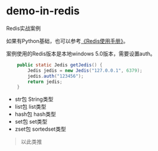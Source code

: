 # demo-in-redis
Redis实战案例

如果有Python基础，也可以参考[《Redis使用手册》](https://weread.qq.com/web/bookDetail/75732070719551157574079)。

案例使用的Redis版本是本地windows 5.0版本，需要设置auth。
```java
    public static Jedis getJedis() {
        Jedis jedis = new Jedis("127.0.0.1", 6379);
        jedis.auth("123456");
        return jedis;
    }
```

* str包  String类型
* list包 list类型
* hash包  hash类型
* set包 set类型
* zset包 sortedset类型
> 以此类推